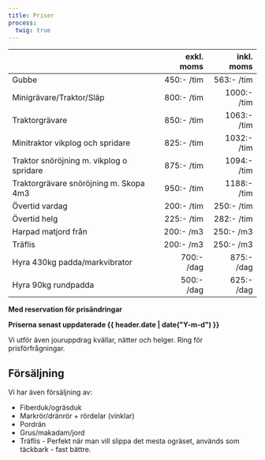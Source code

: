 ```yaml
---
title: Priser
process:
  twig: true
---
```

|   | exkl. moms | inkl. moms |
| - | ------:| -----------:|
| Gubbe | 450:- /tim | 563:- /tim |
| Minigrävare/Traktor/Släp | 800:- /tim | 1000:- /tim |
| Traktorgrävare | 850:- /tim | 1063:- /tim |
| Minitraktor vikplog och spridare | 825:- /tim | 1032:- /tim |
| Traktor snöröjning m. vikplog o spridare | 875:- /tim | 1094:- /tim |
| Traktorgrävare snöröjning m. Skopa 4m3 | 950:- /tim | 1188:- /tim |
| Övertid vardag | 200:- /tim | 250:- /tim |
| Övertid helg | 225:- /tim | 282:- /tim |
| Harpad matjord från | 200:- /m3 |  250:- /m3 |
| Träflis | 200:- /m3 | 250:- /m3 |
| Hyra 430kg padda/markvibrator | 700:- /dag | 875:- /dag |
| Hyra 90kg rundpadda | 500:- /dag | 625:- /dag |

**Med reservation för prisändringar**

**Priserna senast uppdaterade {{ header.date | date("Y-m-d") }}**

Vi utför även jouruppdrag kvällar, nätter och helger. Ring för prisförfrågningar.
## Försäljning

Vi har även försäljning av:

- Fiberduk/ogräsduk
- Markrör/dränrör + rördelar (vinklar)
- Pordrän
- Grus/makadam/jord
- Träflis - Perfekt när man vill slippa det mesta ogräset, används som täckbark - fast bättre.
